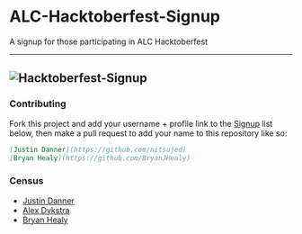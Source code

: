 # ALC-Hacktoberfest-Signup

A signup for those participating in ALC Hacktoberfest

---
![Hacktoberfest-Signup](img/HackALC.png "Hacktoberfest-Signup")
---


### Contributing
Fork this project and add your username + profile link to the [Signup](https://github.com/Nitsujed/ALC-Hacktoberfest-Signup#signup) list below, then make a pull request to add your name to this repository like so:

```markdown
[Justin Danner](https://github.com/nitsujed)
[Bryan Healy](https://github.com/BryanJHealy)
```

### Census
 - [Justin Danner](https://github.com/nitsujed)
 - [Alex Dykstra](https://github.com/sircodesalittle)
 - [Bryan Healy](https://github.com/BryanJHealy)
